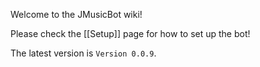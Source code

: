 Welcome to the JMusicBot wiki!

Please check the [[Setup]] page for how to set up the bot!

The latest version is `Version 0.0.9`.